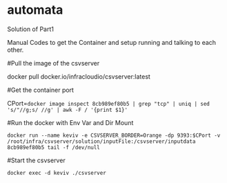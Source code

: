 # automata

Solution of Part1

Manual Codes to get the Container and setup running and talking to each other.

#Pull the image of the csvserver

docker pull docker.io/infracloudio/csvserver:latest

#Get the container port
 
CPort=`docker image inspect 8cb989ef80b5 | grep "tcp" | uniq | sed 's/"//g;s/ //g' | awk -F / '{print $1}'`

#Run the docker with Env Var and Dir Mount
 
`docker run --name keviv -e CSVSERVER_BORDER=Orange -dp 9393:$CPort -v /root/infra/csvserver/solution/inputFile:/csvserver/inputdata 8cb989ef80b5 tail -f /dev/null`

#Start the csvserver

`docker exec -d keviv ./csvserver`



